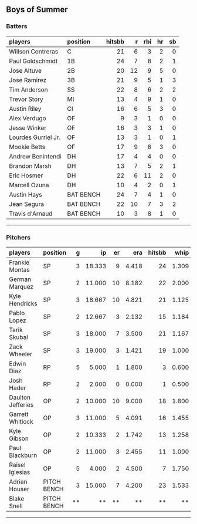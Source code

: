 ## Boys of Summer

### Batters

 
|players             |position  | hitsbb|  r| rbi| hr| sb| 
|:-------------------|:---------|------:|--:|---:|--:|--:| 
|Willson Contreras   |C         |     21|  6|   3|  2|  0| 
|Paul Goldschmidt    |1B        |     24|  7|   8|  2|  1| 
|Jose Altuve         |2B        |     20| 12|   9|  5|  0| 
|Jose Ramirez        |3B        |     21|  9|   5|  1|  3| 
|Tim Anderson        |SS        |     22|  8|   6|  2|  2| 
|Trevor Story        |MI        |     13|  4|   9|  1|  0| 
|Austin Riley        |CI        |     16|  6|   5|  3|  0| 
|Alex Verdugo        |OF        |      9|  3|   1|  0|  0| 
|Jesse Winker        |OF        |     16|  3|   3|  1|  0| 
|Lourdes Gurriel Jr. |OF        |     13|  3|   1|  0|  1| 
|Mookie Betts        |OF        |     17|  9|   8|  3|  0| 
|Andrew Benintendi   |DH        |     17|  4|   4|  0|  0| 
|Brandon Marsh       |DH        |     13|  7|   5|  2|  1| 
|Eric Hosmer         |DH        |     22|  6|  11|  2|  0| 
|Marcell Ozuna       |DH        |     10|  4|   2|  0|  1| 
|Austin Hays         |BAT BENCH |     24|  7|   4|  1|  0| 
|Jean Segura         |BAT BENCH |     22| 10|   7|  3|  2| 
|Travis d'Arnaud     |BAT BENCH |     10|  3|   8|  1|  0| 


* * *

### Pitchers

 
|players           |position    |  g|     ip| er|   era| hitsbb|  whip| so|  w| sv| 
|:-----------------|:-----------|--:|------:|--:|-----:|------:|-----:|--:|--:|--:| 
|Frankie Montas    |SP          |  3| 18.333|  9| 4.418|     24| 1.309| 16|  0|  0| 
|German Marquez    |SP          |  2| 11.000| 10| 8.182|     22| 2.000| 12|  0|  0| 
|Kyle Hendricks    |SP          |  3| 18.667| 10| 4.821|     21| 1.125| 11|  1|  0| 
|Pablo Lopez       |SP          |  2| 12.667|  3| 2.132|     15| 1.184| 12|  1|  0| 
|Tarik Skubal      |SP          |  3| 18.000|  7| 3.500|     21| 1.167| 18|  1|  0| 
|Zack Wheeler      |SP          |  3| 19.000|  3| 1.421|     19| 1.000| 21|  1|  0| 
|Edwin Diaz        |RP          |  5|  5.000|  1| 1.800|      3| 0.600| 10|  0|  4| 
|Josh Hader        |RP          |  2|  2.000|  0| 0.000|      1| 0.500|  3|  0|  2| 
|Daulton Jefferies |OP          |  2| 10.000| 10| 9.000|     18| 1.800|  7|  0|  0| 
|Garrett Whitlock  |OP          |  3| 11.000|  5| 4.091|     16| 1.455| 16|  0|  0| 
|Kyle Gibson       |OP          |  2| 10.333|  2| 1.742|     13| 1.258|  6|  1|  0| 
|Paul Blackburn    |OP          |  2| 11.000|  3| 2.455|     11| 1.000|  8|  1|  0| 
|Raisel Iglesias   |OP          |  5|  4.000|  2| 4.500|      7| 1.750|  5|  0|  3| 
|Adrian Houser     |PITCH BENCH |  3| 15.000|  7| 4.200|     23| 1.533| 15|  2|  0| 
|Blake Snell       |PITCH BENCH | **|     **| **|    **|     **|    **| **| **| **| 


* * *


